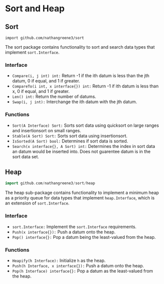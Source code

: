 # Sort and Heap

## Sort

```GoLang
import github.com/nathangreene3/sort
```

The sort package contains functionality to sort and search data types that implement `sort.Interface`.

### Interface

* `Compare(i, j int) int:` Return -1 if the ith datum is less than the jth datum, 0 if equal, and 1 if greater.
* `CompareTo(i int, x interface{}) int:` Return -1 if ith datum is less than x, 0 if equal, and 1 if greater.
* `Len() int:` Return the number of datums.
* `Swap(i, j int):` Interchange the ith datum with the jth datum.

### Functions

* `Sort(A Interface) Sort:` Sorts sort data using quicksort on large ranges and insertionsort on small ranges.
* `Stable(A Sort) Sort:` Sorts sort data using insertionsort.
* `IsSorted(A Sort) bool:` Determines if sort data is sorted.
* `Search(x interface{}, A Sort) int:` Determines the index in sort data an datum would be inserted into. Does not guarentee datum is in the sort data set.

## Heap

```go
import github.com/nathangreene3/sort/heap
```

The heap sub-package contains functionality to implement a minimum heap as a priority queue for data types that implement `heap.Interface`, which is an extension of `sort.Interface`.

### Interface

* `sort.Interface:` Implement the `sort.Interface` requirements.
* `Push(x interface{}):` Push a datum onto the heap.
* `Pop() interface{}:` Pop a datum being the least-valued from the heap.

### Functions

* `Heapify(h Interface):` Initialize `h` as the heap.
* `Push(h Interface, x interface{}):` Push a datum onto the heap.
* `Pop(h Interface) interface{}:` Pop a datum as the least-valued from the heap.
